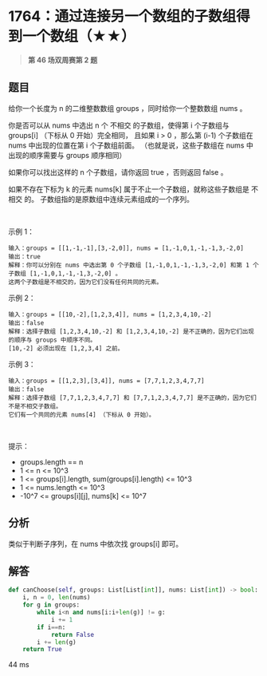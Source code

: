 # 1764：通过连接另一个数组的子数组得到一个数组（★★）


> **第 46 场双周赛第 2 题**

## 题目

给你一个长度为 n 的二维整数数组 groups ，同时给你一个整数数组 nums 。

你是否可以从 nums 中选出 n 个 不相交 的子数组，使得第 i 个子数组与 groups[i] （下标从 0 开始）完全相同，
且如果 i > 0 ，那么第 (i-1) 个子数组在 nums 中出现的位置在第 i 个子数组前面。
（也就是说，这些子数组在 nums 中出现的顺序需要与 groups 顺序相同）

如果你可以找出这样的 n 个子数组，请你返回 true ，否则返回 false 。

如果不存在下标为 k 的元素 nums[k] 属于不止一个子数组，就称这些子数组是 不相交 的。
子数组指的是原数组中连续元素组成的一个序列。

 

示例 1：

    输入：groups = [[1,-1,-1],[3,-2,0]], nums = [1,-1,0,1,-1,-1,3,-2,0]
    输出：true
    解释：你可以分别在 nums 中选出第 0 个子数组 [1,-1,0,1,-1,-1,3,-2,0] 和第 1 个子数组 [1,-1,0,1,-1,-1,3,-2,0] 。
    这两个子数组是不相交的，因为它们没有任何共同的元素。
示例 2：

    输入：groups = [[10,-2],[1,2,3,4]], nums = [1,2,3,4,10,-2]
    输出：false
    解释：选择子数组 [1,2,3,4,10,-2] 和 [1,2,3,4,10,-2] 是不正确的，因为它们出现的顺序与 groups 中顺序不同。
    [10,-2] 必须出现在 [1,2,3,4] 之前。
示例 3：

    输入：groups = [[1,2,3],[3,4]], nums = [7,7,1,2,3,4,7,7]
    输出：false
    解释：选择子数组 [7,7,1,2,3,4,7,7] 和 [7,7,1,2,3,4,7,7] 是不正确的，因为它们不是不相交子数组。
    它们有一个共同的元素 nums[4] （下标从 0 开始）。
 

提示：
- groups.length == n
- 1 <= n <= 10^3
- 1 <= groups[i].length, sum(groups[i].length) <= 10^3
- 1 <= nums.length <= 10^3
- -10^7 <= groups[i][j], nums[k] <= 10^7


## 分析

类似于判断子序列，在 nums 中依次找 groups[i] 即可。
					 
## 解答

```python
def canChoose(self, groups: List[List[int]], nums: List[int]) -> bool:
    i, n = 0, len(nums)
    for g in groups:
        while i<n and nums[i:i+len(g)] != g:
            i += 1
        if i==n:
            return False
        i += len(g)
    return True
```
44 ms



